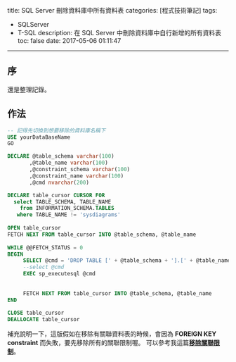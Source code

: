 title: SQL Server 刪除資料庫中所有資料表
categories: [程式技術筆記]
tags:
  - SQLServer
  - T-SQL
description: 在 SQL Server 中刪除資料庫中自行新增的所有資料表
toc: false
date: 2017-05-06 01:11:47
---

## 序
還是整理記錄。

## 作法
``` sql
-- 記得先切換到想要移除的資料庫名稱下
USE yourDataBaseName
GO

DECLARE @table_schema varchar(100)
       ,@table_name varchar(100)
       ,@constraint_schema varchar(100)
       ,@constraint_name varchar(100)
       ,@cmd nvarchar(200)

DECLARE table_cursor CURSOR FOR
  select TABLE_SCHEMA, TABLE_NAME
    from INFORMATION_SCHEMA.TABLES
   where TABLE_NAME != 'sysdiagrams'
  
OPEN table_cursor
FETCH NEXT FROM table_cursor INTO @table_schema, @table_name
  
WHILE @@FETCH_STATUS = 0 
BEGIN
     SELECT @cmd = 'DROP TABLE [' + @table_schema + '].[' + @table_name + ']'
     --select @cmd
     EXEC sp_executesql @cmd
  
  
     FETCH NEXT FROM table_cursor INTO @table_schema, @table_name
END
  
CLOSE table_cursor 
DEALLOCATE table_cursor
```

補充說明一下，這版假如在移除有關聯資料表的時候，會因為 **FOREIGN KEY constraint** 而失敗，要先移除所有的關聯限制喔。
可以參考我這篇[**移除關聯限制**](https://shunnien.github.io/2017/05/06/remove-database-relationship-constraint/)。